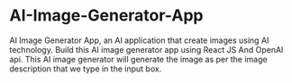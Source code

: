 # AI-Image-Generator-App
AI Image Generator App, an AI application that create images using AI technology. Build this AI image generator app using React JS And OpenAI api. This AI image generator will generate the image as per the image description that we type in the input box.
